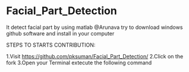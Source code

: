 # Facial_Part_Detection
It detect facial part by using matlab
@Arunava try to download windows github software and install in your computer

STEPS TO STARTS CONTRIBUTION:
<p>
1.Visit <a href="https://github.com/pksuman/Facial_Part_Detection/">https://github.com/pksuman/Facial_Part_Detection/</a>
2.Click on the fork 
3.Open your Terminal extecute the following command

</p>
